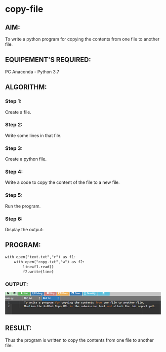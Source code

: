 # copy-file
## AIM:
To write a python program for copying the contents from one file to another file.
## EQUIPEMENT'S REQUIRED: 
PC
Anaconda - Python 3.7
## ALGORITHM: 
### Step 1:
Create a file.

### Step 2:
Write some lines in that file.

### Step 3:
Create a python file.

### Step 4:
Write a code to copy the content of the file to a new file.

### Step 5:
Run the program.

### Step 6:
Display the output: 

## PROGRAM:
~~~
with open("text.txt","r") as f1:
    with open("copy.txt","w") as f2:
        line=f1.read()
        f2.write(line)
~~~
### OUTPUT:
![output](./copy.png)


## RESULT:
Thus the program is written to copy the contents from one file to another file.